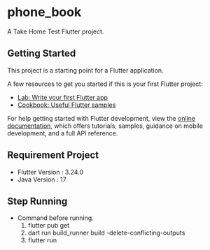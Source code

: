 # phone_book

A Take Home Test Flutter project.

## Getting Started

This project is a starting point for a Flutter application.

A few resources to get you started if this is your first Flutter project:

- [Lab: Write your first Flutter app](https://docs.flutter.dev/get-started/codelab)
- [Cookbook: Useful Flutter samples](https://docs.flutter.dev/cookbook)

For help getting started with Flutter development, view the
[online documentation](https://docs.flutter.dev/), which offers tutorials,
samples, guidance on mobile development, and a full API reference.

## Requirement Project

 - Flutter Version : 3.24.0
 - Java Version    : 17

## Step Running

 - Command before running.
    1. flutter pub get
    2. dart run build_runner build -delete-conflicting-outputs
    3. flutter run
